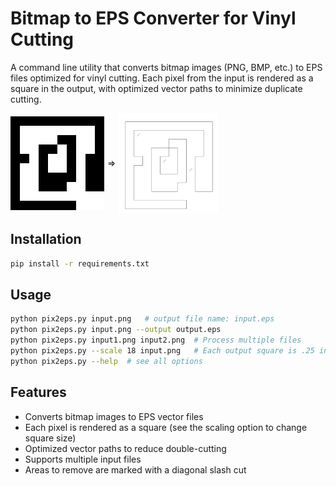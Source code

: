 # Bitmap to EPS Converter for Vinyl Cutting

A command line utility that converts bitmap images (PNG, BMP, etc.) to EPS files optimized for vinyl cutting. Each pixel from the input is rendered as a square in the output, with optimized vector paths to minimize duplicate cutting.

<div style="display: flex; align-items: center;">
  <img src="docs/sample.png" alt="Sample bitmap" width="150" height="150" style="image-rendering: pixelated;">
<span style="display: inline-block;padding: 5px 5px;">&rArr;</span>
<img src="docs/sample.svg" alt="Cutting Vectors" width="160" height="160">
</div>


## Installation

```bash
pip install -r requirements.txt
```

## Usage

```bash
python pix2eps.py input.png   # output file name: input.eps
python pix2eps.py input.png --output output.eps
python pix2eps.py input1.png input2.png  # Process multiple files
python pix2eps.py --scale 18 input.png   # Each output square is .25 inches  (assuming the cutter software is set at default 72pt/inch)
python pix2eps.py --help  # see all options
```

## Features

- Converts bitmap images to EPS vector files
- Each pixel is rendered as a square (see the scaling option to change square size)
- Optimized vector paths to reduce double-cutting
- Supports multiple input files
- Areas to remove are marked with a diagonal slash cut

